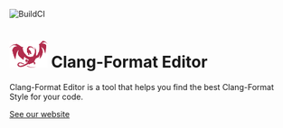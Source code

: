 ![BuildCI](https://github.com/Caphyon/clang-format-editor/workflows/BuildCI/badge.svg?branch=main)

# <img src="ClangPowerTools.png" height="48"> Clang-Format Editor
Clang-Format Editor is a tool that helps you find the best Clang-Format Style for your code.

[See our website](https://clangpowertools.com/clang-format-editor.html)
